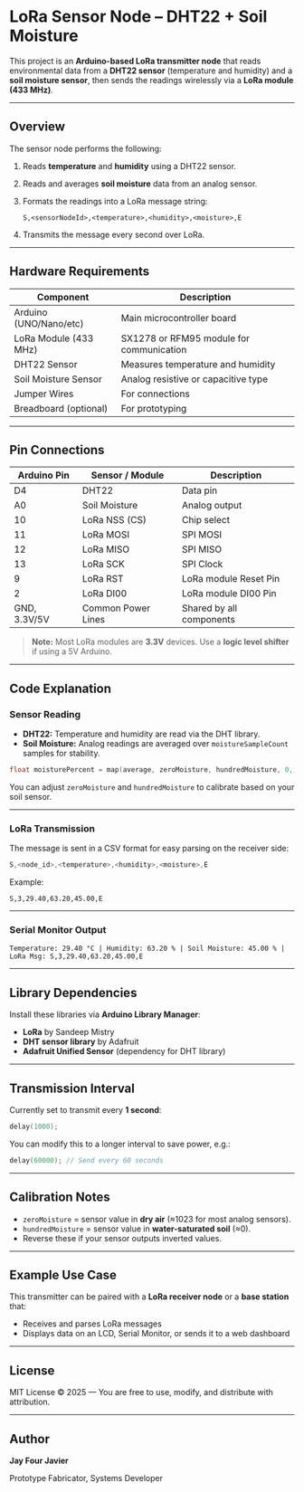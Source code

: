 # LoRa Sensor Node – DHT22 + Soil Moisture

This project is an **Arduino-based LoRa transmitter node** that reads environmental data from a **DHT22 sensor** (temperature and humidity) and a **soil moisture sensor**, then sends the readings wirelessly via a **LoRa module (433 MHz)**.

---

## Overview

The sensor node performs the following:

1. Reads **temperature** and **humidity** using a DHT22 sensor.
2. Reads and averages **soil moisture** data from an analog sensor.
3. Formats the readings into a LoRa message string:

   ```
   S,<sensorNodeId>,<temperature>,<humidity>,<moisture>,E
   ```

4. Transmits the message every second over LoRa.

---

## Hardware Requirements

| Component              | Description                              |
| ---------------------- | ---------------------------------------- |
| Arduino (UNO/Nano/etc) | Main microcontroller board               |
| LoRa Module (433 MHz)  | SX1278 or RFM95 module for communication |
| DHT22 Sensor           | Measures temperature and humidity        |
| Soil Moisture Sensor   | Analog resistive or capacitive type      |
| Jumper Wires           | For connections                          |
| Breadboard (optional)  | For prototyping                          |

---

## Pin Connections

| Arduino Pin  | Sensor / Module    | Description              |
| ------------ | ------------------ | ------------------------ |
| D4           | DHT22              | Data pin                 |
| A0           | Soil Moisture      | Analog output            |
| 10           | LoRa NSS (CS)      | Chip select              |
| 11           | LoRa MOSI          | SPI MOSI                 |
| 12           | LoRa MISO          | SPI MISO                 |
| 13           | LoRa SCK           | SPI Clock                |
| 9            | LoRa RST           | LoRa module Reset Pin    |
| 2            | LoRa DI00          | LoRa module DI00 Pin     |
| GND, 3.3V/5V | Common Power Lines | Shared by all components |

> **Note:** Most LoRa modules are **3.3V** devices. Use a **logic level shifter** if using a 5V Arduino.

---

## Code Explanation

### Sensor Reading

* **DHT22:** Temperature and humidity are read via the DHT library.
* **Soil Moisture:** Analog readings are averaged over `moistureSampleCount` samples for stability.

```cpp
float moisturePercent = map(average, zeroMoisture, hundredMoisture, 0, 100);
```

You can adjust `zeroMoisture` and `hundredMoisture` to calibrate based on your soil sensor.

---

### LoRa Transmission

The message is sent in a CSV format for easy parsing on the receiver side:

```cpp
S,<node_id>,<temperature>,<humidity>,<moisture>,E
```

Example:

```
S,3,29.40,63.20,45.00,E
```

---

### Serial Monitor Output

```
Temperature: 29.40 °C | Humidity: 63.20 % | Soil Moisture: 45.00 % | LoRa Msg: S,3,29.40,63.20,45.00,E
```

---

## Library Dependencies

Install these libraries via **Arduino Library Manager**:

* **LoRa** by Sandeep Mistry
* **DHT sensor library** by Adafruit
* **Adafruit Unified Sensor** (dependency for DHT library)

---

## Transmission Interval

Currently set to transmit every **1 second**:

```cpp
delay(1000);
```

You can modify this to a longer interval to save power, e.g.:

```cpp
delay(60000); // Send every 60 seconds
```

---

## Calibration Notes

* `zeroMoisture` = sensor value in **dry air** (≈1023 for most analog sensors).
* `hundredMoisture` = sensor value in **water-saturated soil** (≈0).
* Reverse these if your sensor outputs inverted values.

---

## Example Use Case

This transmitter can be paired with a **LoRa receiver node** or a **base station** that:

* Receives and parses LoRa messages
* Displays data on an LCD, Serial Monitor, or sends it to a web dashboard

---

## License

MIT License © 2025 — You are free to use, modify, and distribute with attribution.

---

## Author

**Jay Four Javier**

Prototype Fabricator, Systems Developer
